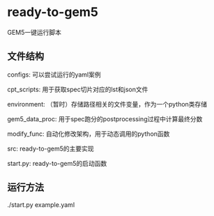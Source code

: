 # ready-to-gem5

GEM5一键运行脚本

## 文件结构

configs: 可以尝试运行的yaml案例

cpt_scripts: 用于获取spec切片对应的lst和json文件

environment: （暂时）存储路径相关的文件变量，作为一个python类存储

gem5_data_proc: 用于spec跑分的postprocessing过程中计算最终分数

modify_func: 自动化修改架构，用于动态调用的python函数

src: ready-to-gem5的主要实现

start.py: ready-to-gem5的启动函数

## 运行方法

./start.py example.yaml